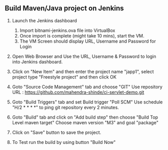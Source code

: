 ## Build Maven/Java project on Jenkins

1. Launch the Jenkins dashboard
    1. Import bitnami-jenkins.ova file into VirtualBox
    2. Once import is complete (might take 10 mins), start the VM.
    3. The VM Screen should display URL, Username and Password for Login

2.  Open Web Browser and Use the URL, Username & Password to login into Jenkins 
    dashboard.

3.  Click on "New Item" and then enter the project name "japp1", 
    select project type "Freestyle project" and then click OK

4.  Goto "Source Code Management" tab and choose "GIT" 
    Use repository URL : https://github.com/mahendra-shinde/ci-servlet-demo.git

5.  Goto "Build Triggers" tab and set Build trigger "Poll SCM"
    Use schedule "H/2 * * * *" to ping git repository every 2 minutes.

6.  Goto "Build" tab and click on "Add build step" then choose "Build Top Level maven target"
    Choose maven version "M3" and goal "package"

7.  Click on "Save" button to save the project.

8.  To Test run the build by using button "Build Now"
